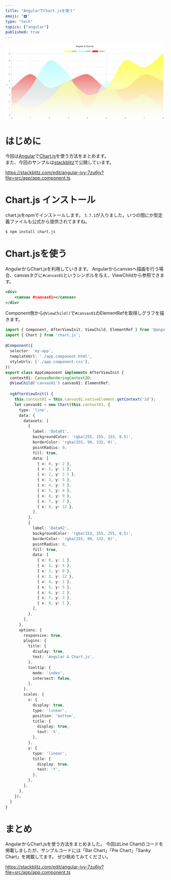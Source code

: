 ```yaml
---
title: "AngularでChart.jsを使う"
emoji: "🅰️"
type: "tech"
topics: ["angular"]
published: true
---
```


![angular Chart.js](/images/angular-chartjs-01.png)

# はじめに
今回は[Angular](https://angular.io/)で[Chart.js](https://www.chartjs.org/)を使う方法をまとめます。  
また、今回のサンプルは[stackblitz](https://stackblitz.com/edit/angular-ivy-7zu6jy?file=src/app/app.component.ts)で公開しています。

https://stackblitz.com/edit/angular-ivy-7zu6jy?file=src/app/app.component.ts

# Chart.js インストール
chart.jsをnpmでインストールします。
`3.7.1`が入りました。いつの間にか型定義ファイルも公式から提供されてますね。  

```bash
$ npm install chart.js
```

# Chart.jsを使う
AngularからChart.jsを利用していきます。
Angularからcanvasへ描画を行う場合、canvasタグに`#canvas01`というシンボルを与え、ViewChildから参照できます。　　

```html:src/app/app.component.html
<div>
    <canvas #canvas01></canvas>
</div>
```

Component側から`@ViewChild()`で`#canvas01`のElementRefを取得しグラフを描きます。

```typescript:src/app/app.component.ts
import { Component, AfterViewInit, ViewChild, ElementRef } from '@angular/core';
import { Chart } from 'chart.js';

@Component({
  selector: 'my-app',
  templateUrl: './app.component.html',
  styleUrls: ['./app.component.css'],
})
export class AppComponent implements AfterViewInit {
  context01: CanvasRenderingContext2D;
  @ViewChild('canvas01') canvas01: ElementRef;

  ngAfterViewInit() {
    this.context01 = this.canvas01.nativeElement.getContext('2d');
    let canvas01 = new Chart(this.context01, {
      type: 'line',
      data: {
        datasets: [
          {
            label: 'Data01',
            backgroundColor: 'rgba(255, 255, 153, 0.5)',
            borderColor: 'rgba(255, 99, 132, 0)',
            pointRadius: 0,
            fill: true,
            data: [
              { x: 0, y: 2 },
              { x: 1, y: 1 },
              { x: 2, y: 2.5 },
              { x: 3, y: 5 },
              { x: 4, y: 3 },
              { x: 5, y: 4 },
              { x: 6, y: 9 },
              { x: 7, y: 7 },
              { x: 8, y: 12 },
            ],
          },
          {
            label: 'Data02',
            backgroundColor: 'rgba(153, 255, 255, 0.5)',
            borderColor: 'rgba(255, 99, 132, 0)',
            pointRadius: 0,
            fill: true,
            data: [
              { x: 0, y: 1 },
              { x: 1, y: 4 },
              { x: 2, y: 8 },
              { x: 3, y: 12 },
              { x: 4, y: 1 },
              { x: 5, y: 5 },
              { x: 6, y: 2 },
              { x: 7, y: 3 },
              { x: 8, y: 1 },
            ],
          },
        ],
      },
      options: {
        responsive: true,
        plugins: {
          title: {
            display: true,
            text: 'Angular & Chart.js',
          },
          tooltip: {
            mode: 'index',
            intersect: false,
          },
        },
        scales: {
          x: {
            display: true,
            type: 'linear',
            position: 'bottom',
            title: {
              display: true,
              text: 'X',
            },
          },
          y: {
            type: 'linear',
            title: {
              display: true,
              text: 'Y',
            },
          },
        },
      },
    });
  }
}
```

# まとめ
AngularからChart.jsを使う方法をまとめました。
今回はLine Chartのコードを掲載しましたが、サンプルコードには「Bar Chart」「Pie Chart」「Sanky Chart」を掲載してます。
ぜひ眺めてみてください。  

https://stackblitz.com/edit/angular-ivy-7zu6jy?file=src/app/app.component.ts